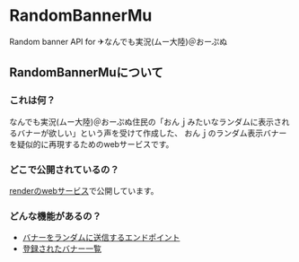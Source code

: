 
# RandomBannerMu

Random banner API for  ✈なんでも実況(ムー大陸)＠おーぷぬ 

## RandomBannerMuについて

### これは何？

なんでも実況(ムー大陸)＠おーぷぬ住民の「おんｊみたいなランダムに表示されるバナーが欲しい」という声を受けて作成した、
おんｊのランダム表示バナーを疑似的に再現するためのwebサービスです。

### どこで公開されているの？

[renderのwebサービス](https://randombannermu.onrender.com/)で公開しています。

### どんな機能があるの？

- [バナーをランダムに送信するエンドポイント](https://randombannermu.onrender.com/banner.png)
- [登録されたバナー一覧](https://randombannermu.onrender.com/gallery)
